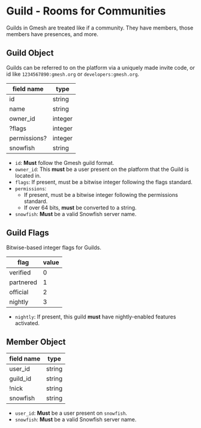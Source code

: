 # Guild - Rooms for Communities

Guilds in Gmesh are treated like if a community. They have members, those members have presences, and more.

## Guild Object

Guilds can be referred to on the platform via a uniquely made invite code, or id
like `1234567890:gmesh.org` or `developers:gmesh.org`.


| field name    | type     |
| ------------- | -------- |
| id            | string   |
| name          | string   |
| owner_id      | integer  |
| ?flags        | integer  |
| permissions?  | integer  |
| snowfish      | string   |


* `id`: **Must** follow the Gmesh guild format.
* `owner_id`: This **must** be a user present on the platform that the Guild is located in.
* `flags`: If present, must be a bitwise integer following the flags standard.
* `permissions`:
    - If present, must be a bitwise integer following the permissions standard.
    - If over 64 bits, **must** be converted to a string.
* `snowfish`: **Must** be a valid Snowfish server name.

## Guild Flags

Bitwise-based integer flags for Guilds.

| flag      | value |
| --------- | ----- |
| verified  | 0     |
| partnered | 1     |
| official  | 2     |
| nightly   | 3     |

* `nightly`: If present, this guild **must** have nightly-enabled features activated.

## Member Object

| field name | type     |
| ---------- | -------- |
| user_id    | string   |
| guild_id   | string   |
| !nick      | string   |
| snowfish   | string   |

* `user_id`: **Must** be a user present on `snowfish`.
* `snowfish`: **Must** be a valid Snowfish server name.
